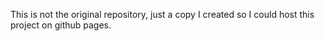 This is not the original repository, just a copy I created so I could host this project on github pages.
